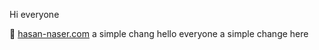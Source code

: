 Hi everyone 

👀 <a href="https://hasan-naser.com">hasan-naser.com</a>
 a simple chang hello everyone a simple change here
